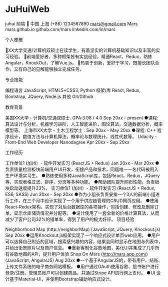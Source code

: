 # JuHuiWeb
juhui 前端

中国 上海
(+86) 1234567890
mars@gmail.com	Mars	mars.github.io
github.com/mars
linkedin.com/in/mars

个人梗概

XX大学交通/计算机双硕士在读学生，有着坚实的计算机基础知识以及丰富的实习经验。
前端爱好者，多种框架皆有实战经验，精通React，Redux，熟练Angular，KnockOut，了解Vue.js。
热衷于创新，爱好于学习，既擅长团队合作，又有自己的见解能够独立完成任务。

专业技能

编程语言         JavaScript, HTML5+CSS3, Python
框架/库          React, Redux, Bootstrap, JQuery, Node.js
其他                 Git/Github

教育背景

美国XX大学   - 计算机/交通双硕士.    GPA:3.98 / 4.0                                                                                                      Sep 20xx - present
●课程: 算法设计与分析，机器学习进阶，人工智能进阶，图论算法，交通数据分析，概率模型等。
上海市XX大学 - 土木工程学士			            .                                                                                       Sep 20xx - May 20xx
●课程: C++ 程序设计，数值方法与计算机算法，概率论与数理统计，线性代数等。
Udacity   - Front-End Web Developer Nanodegree                                                                                                             Apr 20xx - Sep 20xx

工作经历

工作单位1 (加州）-  软件开发实习 (ReactJS + Redux)                                                                                                       Jan 20xx - Mar 20xx
●负责质量检测板块前端用户UI开发，衔接产品和技术，同届唯一一名代码被用入生产环境实习生。
●熟练使用多种JavaScript库，包括React，Redux，JQuery等，实现表格过滤、排序、分页等多种功能。
●帮助团队提升网页性能，负责板块启动速度提升23%。
实习单位1 (加州）-  软件开发实习 (ReactJS + Redux, ES6, SASS)                                                                                  Jun 20xx - Sep 20xx
●作为小组长负责安排一个3人的前端小组进行工作，在三个月中设计实现了一个用于供应链管理的CRUD网页应用。
●使用React-Redux架构，实现了对后台数据库的各项操作，包括创建、修改及删除订单，显示仓库储货情况并分配等。
●设计使用了一套全新的价格计算算法，从而减少了客户公司32%的错单率，得到了用户的极大好评。
项目经验

Neighborhood Map (http://neighborMap)  (JavaScript, JQuery, Knockout.js)                                                                        	 Sep 20xx
●运用Knockout.js框架实现了一个响应式设计单页web应用。
●用户可以选择自己附近的区域，搜索感兴趣的内容，结果会同时显示在地图与列表中，并给出街景照片以及商户信息。
●重新客制化谷歌地图，美化UI并集成了几乎所有谷歌地图的API，提升用户体验
Shop On Mars (http://mars.app.com/)  (JavaScript, AngularJS)                                                                                                                          	 Aug 20xx
●一个基于AngularJS的，带有用户、结账、上传文件系统的电子商务网站模板。
●用户通过OAuth使用谷歌、脸书账户进行登录/注册。管理员账户可以创建商品，并通过Stripe API进行网上支付。
●UI 设计基于Material-UI，并使用Bootstrap辅助响应式设计。